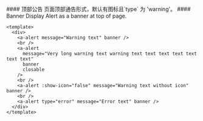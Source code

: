 <cn>
#### 顶部公告
页面顶部通告形式，默认有图标且`type` 为 'warning'。
</cn>

<us>
#### Banner
Display Alert as a banner at top of page.
</us>

```vue
<template>
  <div>
    <a-alert message="Warning text" banner />
    <br />
    <a-alert
      message="Very long warning text warning text text text text text text text"
      banner
      closable
    />
    <br />
    <a-alert :show-icon="false" message="Warning text without icon" banner />
    <br />
    <a-alert type="error" message="Error text" banner />
  </div>
</template>
```
